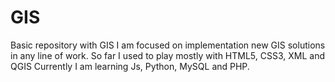 # GIS
Basic repository with GIS
I am focused on implementation new GIS solutions in any line of work.
So far I used to play mostly with HTML5, CSS3, XML and QGIS
Currently I am learning Js, Python, MySQL and PHP.
